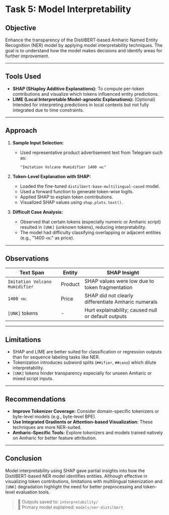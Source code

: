 # Task 5: Model Interpretability

## Objective

Enhance the transparency of the DistilBERT-based Amharic Named Entity Recognition (NER) model by applying model interpretability techniques. The goal is to understand how the model makes decisions and identify areas for further improvement.

---

## Tools Used

- **SHAP (SHapley Additive Explanations):** To compute per-token contributions and visualize which tokens influenced entity predictions.
- **LIME (Local Interpretable Model-agnostic Explanations):** (Optional) Intended for interpreting predictions in local contexts but not fully integrated due to time constraints.

---

## Approach

1. **Sample Input Selection:**
   - Used representative product advertisement text from Telegram such as:
     ```
     "Imitation Volcano Humidifier 1400 ብር"
     ```

2. **Token-Level Explanation with SHAP:**
   - Loaded the fine-tuned `distilbert-base-multilingual-cased` model.
   - Used a forward function to generate token-wise logits.
   - Applied SHAP to explain token contributions.
   - Visualized SHAP values using `shap.plots.text()`.

3. **Difficult Case Analysis:**
   - Observed that certain tokens (especially numeric or Amharic script) resulted in `[UNK]` (unknown tokens), reducing interpretability.
   - The model had difficulty classifying overlapping or adjacent entities (e.g., "1400 ብር" as price).

---

## Observations

| Text Span                         | Entity       | SHAP Insight                                           |
|----------------------------------|--------------|--------------------------------------------------------|
| `Imitation Volcano Humidifier`   | Product      | SHAP values were low due to token fragmentation        |
| `1400 ብር`                         | Price        | SHAP did not clearly differentiate Amharic numerals    |
| `[UNK]` tokens                   | -            | Hurt explainability; caused null or default outputs    |

---

## Limitations

- SHAP and LIME are better suited for classification or regression outputs than for sequence labeling tasks like NER.
- Tokenization introduces subword splits (`##ifier`, `##cano`) which dilute interpretability.
- `[UNK]` tokens hinder transparency especially for unseen Amharic or mixed script inputs.

---

## Recommendations

- **Improve Tokenizer Coverage:** Consider domain-specific tokenizers or byte-level models (e.g., byte-level BPE).
- **Use Integrated Gradients or Attention-based Visualization:** These techniques are more NER-suited.
- **Amharic-Specific Tools:** Explore tokenizers and models trained natively on Amharic for better feature attribution.

---

## Conclusion

Model interpretability using SHAP gave partial insights into how the DistilBERT-based NER model identifies entities. Although effective in visualizing token contributions, limitations with multilingual tokenization and `[UNK]` degradation highlight the need for better preprocessing and token-level evaluation tools.

> 📁 Outputs saved to: `interpretability/`  
> 🧠 Primary model explained: `models/ner-distilbert`
